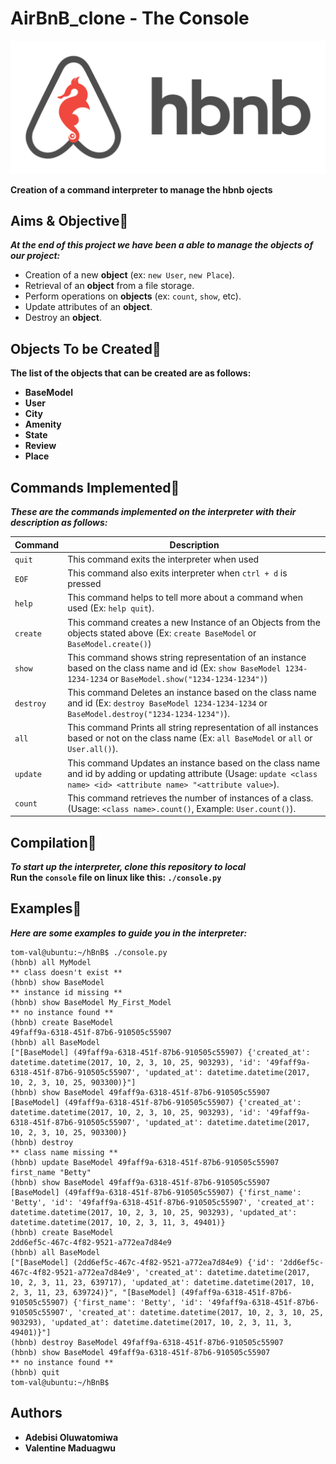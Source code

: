 # AirBnB_clone - The Console
![Hbnb-img](./img/hbnb-image.png)

**Creation of a command interpreter to manage the hbnb ojects**

## Aims & Objective🌟
***At the end of this project we have been a able to manage the objects of our project:***
-   Creation of a new **object** (ex: `new User`, `new Place`).
-   Retrieval of an **object** from a file storage.
-   Perform operations on **objects** (ex: `count`, `show`, etc).
-   Update attributes of an **object**.
-   Destroy an **object**.

## Objects To be Created🌟
**The list of the objects that can be created are as follows:**
-   **BaseModel**
-   **User**
-   **City**
-   **Amenity**
-   **State**
-   **Review**
-   **Place**

## Commands Implemented🌟
***These are the commands implemented on the interpreter with their description as follows:***

|   **Command**     |       **Description**     |
|   -----------     |       ---------------     |
|   `quit`          |   This command exits the interpreter when used|
|   `EOF`           |   This command also exits interpreter when `ctrl + d` is pressed  |
|   `help`           |   This command helps to tell more about a command when used (Ex: `help quit`).   |
|   `create`           |   This command creates a new Instance of an Objects from the objects stated above (Ex: `create BaseModel` or `BaseModel.create()`)
|   `show`           |   This command shows string representation of an instance based on the class name and id (Ex: `show BaseModel 1234-1234-1234` or `BaseModel.show("1234-1234-1234")`)   |
|   `destroy`      |   This command Deletes an instance based on the class name and id (Ex: `destroy BaseModel 1234-1234-1234` or `BaseModel.destroy("1234-1234-1234")`).    |
|   `all`           |   This command Prints all string representation of all instances based or not on the class name (Ex: `all BaseModel` or `all` or `User.all()`).   |
|   `update`           |   This command Updates an instance based on the class name and id by adding or updating attribute (Usage: `update <class name> <id> <attribute name> "<attribute value>`). |
|   `count`           |   This command retrieves the number of instances of a class. (Usage: `<class name>.count()`, Example: `User.count()`).  |

## Compilation🌟
***To start up the interpreter, clone this repository to local*** <br>
**Run the `console` file on linux like this: `./console.py`**

## Examples🌟
***Here are some examples to guide you in the interpreter:***

```
tom-val@ubuntu:~/hBnB$ ./console.py
(hbnb) all MyModel
** class doesn't exist **
(hbnb) show BaseModel
** instance id missing **
(hbnb) show BaseModel My_First_Model
** no instance found **
(hbnb) create BaseModel
49faff9a-6318-451f-87b6-910505c55907
(hbnb) all BaseModel
["[BaseModel] (49faff9a-6318-451f-87b6-910505c55907) {'created_at': datetime.datetime(2017, 10, 2, 3, 10, 25, 903293), 'id': '49faff9a-6318-451f-87b6-910505c55907', 'updated_at': datetime.datetime(2017, 10, 2, 3, 10, 25, 903300)}"]
(hbnb) show BaseModel 49faff9a-6318-451f-87b6-910505c55907
[BaseModel] (49faff9a-6318-451f-87b6-910505c55907) {'created_at': datetime.datetime(2017, 10, 2, 3, 10, 25, 903293), 'id': '49faff9a-6318-451f-87b6-910505c55907', 'updated_at': datetime.datetime(2017, 10, 2, 3, 10, 25, 903300)}
(hbnb) destroy
** class name missing **
(hbnb) update BaseModel 49faff9a-6318-451f-87b6-910505c55907 first_name "Betty"
(hbnb) show BaseModel 49faff9a-6318-451f-87b6-910505c55907
[BaseModel] (49faff9a-6318-451f-87b6-910505c55907) {'first_name': 'Betty', 'id': '49faff9a-6318-451f-87b6-910505c55907', 'created_at': datetime.datetime(2017, 10, 2, 3, 10, 25, 903293), 'updated_at': datetime.datetime(2017, 10, 2, 3, 11, 3, 49401)}
(hbnb) create BaseModel
2dd6ef5c-467c-4f82-9521-a772ea7d84e9
(hbnb) all BaseModel
["[BaseModel] (2dd6ef5c-467c-4f82-9521-a772ea7d84e9) {'id': '2dd6ef5c-467c-4f82-9521-a772ea7d84e9', 'created_at': datetime.datetime(2017, 10, 2, 3, 11, 23, 639717), 'updated_at': datetime.datetime(2017, 10, 2, 3, 11, 23, 639724)}", "[BaseModel] (49faff9a-6318-451f-87b6-910505c55907) {'first_name': 'Betty', 'id': '49faff9a-6318-451f-87b6-910505c55907', 'created_at': datetime.datetime(2017, 10, 2, 3, 10, 25, 903293), 'updated_at': datetime.datetime(2017, 10, 2, 3, 11, 3, 49401)}"]
(hbnb) destroy BaseModel 49faff9a-6318-451f-87b6-910505c55907
(hbnb) show BaseModel 49faff9a-6318-451f-87b6-910505c55907
** no instance found **
(hbnb) quit
tom-val@ubuntu:~/hBnB$
```
## Authors
-   **Adebisi Oluwatomiwa**
-   **Valentine Maduagwu**
